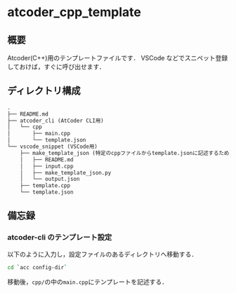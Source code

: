# atcoder_cpp_template

## 概要

Atcoder(C++)用のテンプレートファイルです．
VSCode などでスニペット登録しておけば，すぐに呼び出せます．

## ディレクトリ構成

```txt
.
├── README.md
├── atcoder_cli (AtCoder CLI用)
│   └── cpp
│       ├── main.cpp
│       └── template.json
└── vscode_snippet (VSCode用)
    ├── make_template_json (特定のcppファイルからtemplate.jsonに記述するためのファイルを出力するプログラム)
    │   ├── README.md
    │   ├── input.cpp
    │   ├── make_template_json.py
    │   └── output.json
    ├── template.cpp
    └── template.json
```

## 備忘録

### atcoder-cli のテンプレート設定

以下のように入力し，設定ファイルのあるディレクトリへ移動する．

```bash
cd `acc config-dir`
```

移動後，`cpp/`の中の`main.cpp`にテンプレートを記述する．
